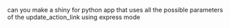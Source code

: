 can you make a shiny for python app that uses all the possible parameters of the update_action_link using express mode